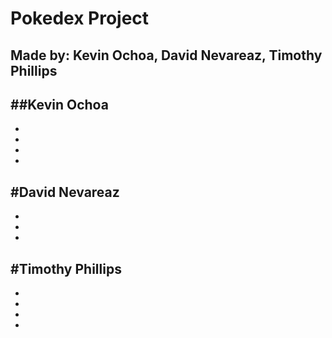 # Pokedex Project
## Made by: Kevin Ochoa, David Nevareaz, Timothy Phillips


##Kevin Ochoa
-
-
-
-
-


#David Nevareaz
-
-
-
-


#Timothy Phillips
-
-
-
-
-
